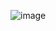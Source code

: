 ![image](https://github.com/perozhakNoble/pixi-craft/assets/101094497/720bad70-b3ec-46a8-a2be-f38d22bb39b6)
